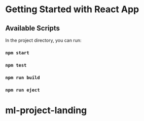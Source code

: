 # Getting Started with React App


## Available Scripts

In the project directory, you can run:

### `npm start`

### `npm test`

### `npm run build`

### `npm run eject`

# ml-project-landing

